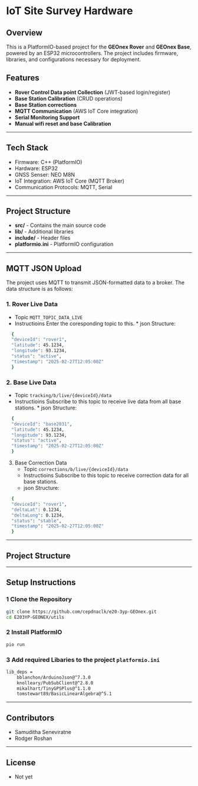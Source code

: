 # IoT Site Survey Hardware

## Overview
This is a PlatformIO-based project for the **GEOnex Rover** and **GEOnex Base**, powered by an ESP32 microcontrollers. The project includes firmware, libraries, and configurations necessary for deployment.

## Features
- **Rover Control Data point Collection** (JWT-based login/register)
- **Base Station Calibration** (CRUD operations)
- **Base Station corrections**
- **MQTT Communication** (AWS IoT Core integration)
- **Serial Monitoring Support**
- **Manual wifi reset and base Calibration**

---

## Tech Stack
- Firmware: C++ (PlatformIO)
- Hardware: ESP32
- GNSS Senser: NEO M8N
- IoT Integration: AWS IoT Core (MQTT Broker)
- Communication Protocols: MQTT, Serial

---

## Project Structure
- **src/** - Contains the main source code
- **lib/** - Additional libraries
- **include/** - Header files
- **platformio.ini** - PlatformIO configuration

---

## MQTT JSON Upload
The project uses MQTT to transmit JSON-formatted data to a broker. The data structure is as follows:


### 1. Rover Live Data
   * Topic `MQTT_TOPIC_DATA_LIVE`
   * Instructioins
        Enter the coresponding topic to this. 
    * json Structure:
  ```sh
    {
    "deviceId": "rover1",
    "latitude": 45.1234,
    "longitude": 93.1234,
    "status": "active",
    "timestamp": "2025-02-27T12:05:00Z"
    }

  ```
### 2. Base Live Data
   * Topic `tracking/b/live/{deviceId}/data`
   * Instructioins
        Subscribe to this topic to receive live data from all base stations. 
    * json Structure:
  ```sh
    {
    "deviceId": "base2031",
    "latitude": 45.1234,
    "longitude": 93.1234,
    "status": "active",
    "timestamp": "2025-02-27T12:05:00Z"
    }

  ```
3. Base Correction Data
   * Topic `corrections/b/live/{deviceId}/data`
   * Instructioins
        Subscribe to this topic to receive correction data for all base stations.
    * json Structure:
  ```sh
    {
    "deviceId": "rover1",
    "deltaLat": 0.1234,
    "deltaLong": 0.1234,
    "status": "stable",
    "timestamp": "2025-02-27T12:05:00Z"
    }

  ```
---

## Project Structure

---

## **Setup Instructions**

### **1️ Clone the Repository**
```sh
git clone https://github.com/cepdnaclk/e20-3yp-GEOnex.git
cd E203YP-GEONEX/utils
```

### **2️ Install PlatformIO**
```sh
pio run
```

### **3 Add required Libaries to the project** `platformio.ini`
```sh
lib_deps = 
	bblanchon/ArduinoJson@^7.3.0
	knolleary/PubSubClient@^2.8.0
	mikalhart/TinyGPSPlus@^1.1.0
	tomstewart89/BasicLinearAlgebra@^5.1
```
---

## **Contributors**
- Samuditha Seneviratne
- Rodger Roshan

---

## **License**
- Not yet



